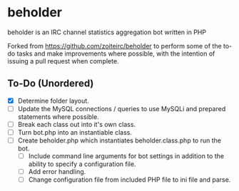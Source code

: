 beholder
========

beholder is an IRC channel statistics aggregation bot written in PHP

Forked from https://github.com/zoiteirc/beholder to perform some of the to-do tasks and make improvements where possible, with the intention of issuing a pull request when complete.


To-Do (Unordered)
-----------------
* [x] Determine folder layout.
* [ ] Update the MySQL connections / queries to use MySQLi and prepared statements where possible.
* [ ] Break each class out into it's own class.
* [ ] Turn bot.php into an instantiable class.
* [ ] Create beholder.php which instantiates beholder.class.php to run the bot.
    * [ ] Include command line arguments for bot settings in addition to the ability to specify a configuration file.
    * [ ] Add error handling.
    * [ ] Change configuration file from included PHP file to ini file and parse.